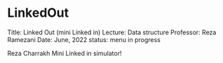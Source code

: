 # LinkedOut
Title: Linked Out (mini Linked in)
Lecture: Data structure
Professor: Reza Ramezani
Date: June, 2022
status: menu in progress

Reza Charrakh
Mini Linked in simulator!
